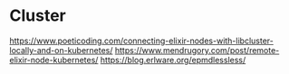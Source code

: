 # Cluster

https://www.poeticoding.com/connecting-elixir-nodes-with-libcluster-locally-and-on-kubernetes/
https://www.mendrugory.com/post/remote-elixir-node-kubernetes/
https://blog.erlware.org/epmdlessless/

